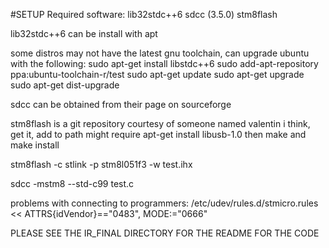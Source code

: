 #SETUP
Required software:
lib32stdc++6
sdcc (3.5.0)
stm8flash

lib32stdc++6 can be install with apt

some distros may not have the latest gnu toolchain, can upgrade ubuntu with the following:
sudo apt-get install libstdc++6
sudo add-apt-repository ppa:ubuntu-toolchain-r/test 
sudo apt-get update
sudo apt-get upgrade
sudo apt-get dist-upgrade

sdcc can be obtained from their page on sourceforge

stm8flash is a git repository courtesy of someone named valentin i think, get it, add to path
might require apt-get install libusb-1.0
then make and make install


stm8flash -c stlink -p stm8l051f3 -w test.ihx

sdcc -mstm8 --std-c99 test.c

problems with connecting to programmers:
/etc/udev/rules.d/stmicro.rules   << ATTRS{idVendor}=="0483", MODE:="0666"


PLEASE SEE THE IR_FINAL DIRECTORY FOR THE README FOR THE CODE
